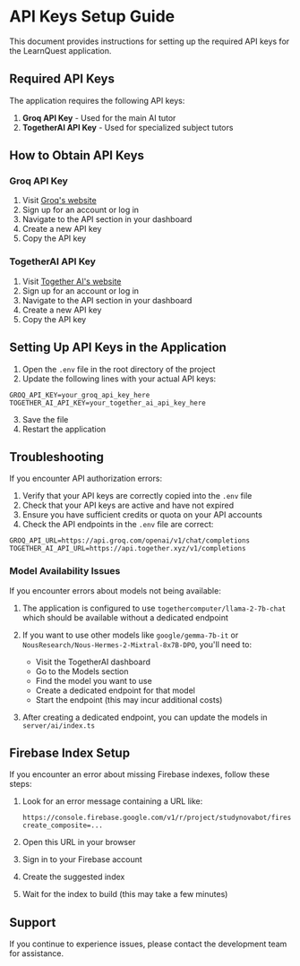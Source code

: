 # API Keys Setup Guide

This document provides instructions for setting up the required API keys for the LearnQuest application.

## Required API Keys

The application requires the following API keys:

1. **Groq API Key** - Used for the main AI tutor
2. **TogetherAI API Key** - Used for specialized subject tutors

## How to Obtain API Keys

### Groq API Key

1. Visit [Groq's website](https://groq.com/)
2. Sign up for an account or log in
3. Navigate to the API section in your dashboard
4. Create a new API key
5. Copy the API key

### TogetherAI API Key

1. Visit [Together AI's website](https://www.together.ai/)
2. Sign up for an account or log in
3. Navigate to the API section in your dashboard
4. Create a new API key
5. Copy the API key

## Setting Up API Keys in the Application

1. Open the `.env` file in the root directory of the project
2. Update the following lines with your actual API keys:

```
GROQ_API_KEY=your_groq_api_key_here
TOGETHER_AI_API_KEY=your_together_ai_api_key_here
```

3. Save the file
4. Restart the application

## Troubleshooting

If you encounter API authorization errors:

1. Verify that your API keys are correctly copied into the `.env` file
2. Check that your API keys are active and have not expired
3. Ensure you have sufficient credits or quota on your API accounts
4. Check the API endpoints in the `.env` file are correct:

```
GROQ_API_URL=https://api.groq.com/openai/v1/chat/completions
TOGETHER_AI_API_URL=https://api.together.xyz/v1/completions
```

### Model Availability Issues

If you encounter errors about models not being available:

1. The application is configured to use `togethercomputer/llama-2-7b-chat` which should be available without a dedicated endpoint
2. If you want to use other models like `google/gemma-7b-it` or `NousResearch/Nous-Hermes-2-Mixtral-8x7B-DPO`, you'll need to:
   - Visit the TogetherAI dashboard
   - Go to the Models section
   - Find the model you want to use
   - Create a dedicated endpoint for that model
   - Start the endpoint (this may incur additional costs)

3. After creating a dedicated endpoint, you can update the models in `server/ai/index.ts`

## Firebase Index Setup

If you encounter an error about missing Firebase indexes, follow these steps:

1. Look for an error message containing a URL like:
   ```
   https://console.firebase.google.com/v1/r/project/studynovabot/firestore/indexes?create_composite=...
   ```

2. Open this URL in your browser
3. Sign in to your Firebase account
4. Create the suggested index
5. Wait for the index to build (this may take a few minutes)

## Support

If you continue to experience issues, please contact the development team for assistance.